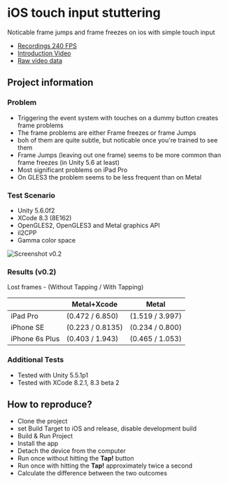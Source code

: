 # iOS touch input stuttering
Noticable frame jumps and frame freezes on ios with simple touch input

* [Recordings 240 FPS](https://youtu.be/O4JOB5Gsa6I)
* [Introduction Video](https://youtu.be/2lu996QHSpE)
* [Raw video data](https://drive.google.com/drive/folders/0ByTO3RP9DQI0bjl5WklWbVJrZkU?usp=sharing)

## Project information

### Problem

* Triggering the event system with touches on a dummy button creates frame problems
* The frame problems are either Frame freezes or frame Jumps
* boh of them are quite subtle, but noticable once you're trained to see them
* Frame Jumps (leaving out one frame) seems to be more common than frame freezes (in Unity 5.6 at least)
* Most significant problems on iPad Pro
* On GLES3 the problem seems to be less frequent than on Metal

### Test Scenario
* Unity 5.6.0f2
* XCode 8.3 (8E162)
* OpenGLES2, OpenGLES3 and Metal graphics API
* il2CPP
* Gamma color space

![Screenshot v0.2](https://i.imgur.com/f50pAdR.png)

### Results (v0.2)

Lost frames - (Without Tapping / With Tapping)

|                | Metal+Xcode      | Metal           |
|----------------|------------------|-----------------|
| iPad Pro       | (0.472 / 6.850)  | (1.519 / 3.997) |
| iPhone SE      | (0.223 / 0.8135) | (0.234 / 0.800) |
| iPhone 6s Plus | (0.403 / 1.943)  | (0.465 / 1.053) |

### Additional Tests
* Tested with Unity 5.5.1p1
* Tested with XCode 8.2.1, 8.3 beta 2

## How to reproduce?

* Clone the project
* set Build Target to iOS and release, disable development build
* Build & Run Project
* Install the app
* Detach the device from the computer
* Run once without hitting the **Tap!** button
* Run once with hitting the **Tap!** approximately twice a second
* Calculate the difference between the two outcomes

